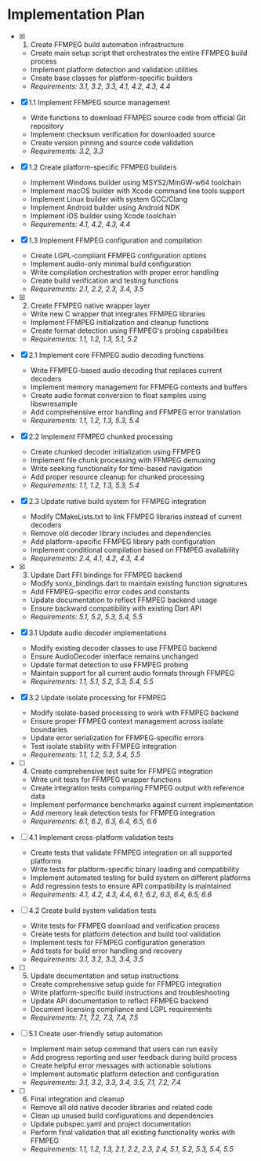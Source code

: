 # Implementation Plan

- [x] 1. Create FFMPEG build automation infrastructure

  - Create main setup script that orchestrates the entire FFMPEG build process
  - Implement platform detection and validation utilities
  - Create base classes for platform-specific builders
  - _Requirements: 3.1, 3.2, 3.3, 4.1, 4.2, 4.3, 4.4_

- [x] 1.1 Implement FFMPEG source management

  - Write functions to download FFMPEG source code from official Git repository
  - Implement checksum verification for downloaded source
  - Create version pinning and source code validation
  - _Requirements: 3.2, 3.3_

- [x] 1.2 Create platform-specific FFMPEG builders

  - Implement Windows builder using MSYS2/MinGW-w64 toolchain
  - Implement macOS builder with Xcode command line tools support
  - Implement Linux builder with system GCC/Clang
  - Implement Android builder using Android NDK
  - Implement iOS builder using Xcode toolchain
  - _Requirements: 4.1, 4.2, 4.3, 4.4_

- [x] 1.3 Implement FFMPEG configuration and compilation

  - Create LGPL-compliant FFMPEG configuration options
  - Implement audio-only minimal build configuration
  - Write compilation orchestration with proper error handling
  - Create build verification and testing functions
  - _Requirements: 2.1, 2.2, 2.3, 3.4, 3.5_

- [x] 2. Create FFMPEG native wrapper layer

  - Write new C wrapper that integrates FFMPEG libraries
  - Implement FFMPEG initialization and cleanup functions
  - Create format detection using FFMPEG's probing capabilities
  - _Requirements: 1.1, 1.2, 1.3, 5.1, 5.2_

- [x] 2.1 Implement core FFMPEG audio decoding functions

  - Write FFMPEG-based audio decoding that replaces current decoders
  - Implement memory management for FFMPEG contexts and buffers
  - Create audio format conversion to float samples using libswresample
  - Add comprehensive error handling and FFMPEG error translation
  - _Requirements: 1.1, 1.2, 1.3, 5.3, 5.4_

- [x] 2.2 Implement FFMPEG chunked processing

  - Create chunked decoder initialization using FFMPEG
  - Implement file chunk processing with FFMPEG demuxing
  - Write seeking functionality for time-based navigation
  - Add proper resource cleanup for chunked processing
  - _Requirements: 1.1, 1.2, 1.3, 5.3, 5.4_

- [x] 2.3 Update native build system for FFMPEG integration

  - Modify CMakeLists.txt to link FFMPEG libraries instead of current decoders
  - Remove old decoder library includes and dependencies
  - Add platform-specific FFMPEG library path configuration
  - Implement conditional compilation based on FFMPEG availability
  - _Requirements: 2.4, 4.1, 4.2, 4.3, 4.4_

- [x] 3. Update Dart FFI bindings for FFMPEG backend


  - Modify sonix_bindings.dart to maintain existing function signatures
  - Add FFMPEG-specific error codes and constants
  - Update documentation to reflect FFMPEG backend usage
  - Ensure backward compatibility with existing Dart API
  - _Requirements: 5.1, 5.2, 5.3, 5.4, 5.5_

- [x] 3.1 Update audio decoder implementations

  - Modify existing decoder classes to use FFMPEG backend
  - Ensure AudioDecoder interface remains unchanged
  - Update format detection to use FFMPEG probing
  - Maintain support for all current audio formats through FFMPEG
  - _Requirements: 1.1, 5.1, 5.2, 5.3, 5.4, 5.5_

- [x] 3.2 Update isolate processing for FFMPEG

  - Modify isolate-based processing to work with FFMPEG backend
  - Ensure proper FFMPEG context management across isolate boundaries
  - Update error serialization for FFMPEG-specific errors
  - Test isolate stability with FFMPEG integration
  - _Requirements: 1.1, 1.2, 5.3, 5.4, 5.5_

- [ ] 4. Create comprehensive test suite for FFMPEG integration

  - Write unit tests for FFMPEG wrapper functions
  - Create integration tests comparing FFMPEG output with reference data
  - Implement performance benchmarks against current implementation
  - Add memory leak detection tests for FFMPEG integration
  - _Requirements: 6.1, 6.2, 6.3, 6.4, 6.5, 6.6_

- [ ] 4.1 Implement cross-platform validation tests

  - Create tests that validate FFMPEG integration on all supported platforms
  - Write tests for platform-specific binary loading and compatibility
  - Implement automated testing for build system on different platforms
  - Add regression tests to ensure API compatibility is maintained
  - _Requirements: 4.1, 4.2, 4.3, 4.4, 6.1, 6.2, 6.3, 6.4, 6.5, 6.6_

- [ ] 4.2 Create build system validation tests

  - Write tests for FFMPEG download and verification process
  - Create tests for platform detection and build tool validation
  - Implement tests for FFMPEG configuration generation
  - Add tests for build error handling and recovery
  - _Requirements: 3.1, 3.2, 3.3, 3.4, 3.5_

- [ ] 5. Update documentation and setup instructions

  - Create comprehensive setup guide for FFMPEG integration
  - Write platform-specific build instructions and troubleshooting
  - Update API documentation to reflect FFMPEG backend
  - Document licensing compliance and LGPL requirements
  - _Requirements: 7.1, 7.2, 7.3, 7.4, 7.5_

- [ ] 5.1 Create user-friendly setup automation

  - Implement main setup command that users can run easily
  - Add progress reporting and user feedback during build process
  - Create helpful error messages with actionable solutions
  - Implement automatic platform detection and configuration
  - _Requirements: 3.1, 3.2, 3.3, 3.4, 3.5, 7.1, 7.2, 7.4_

- [ ] 6. Final integration and cleanup
  - Remove all old native decoder libraries and related code
  - Clean up unused build configurations and dependencies
  - Update pubspec.yaml and project documentation
  - Perform final validation that all existing functionality works with FFMPEG
  - _Requirements: 1.1, 1.2, 1.3, 2.1, 2.2, 2.3, 2.4, 5.1, 5.2, 5.3, 5.4, 5.5_
